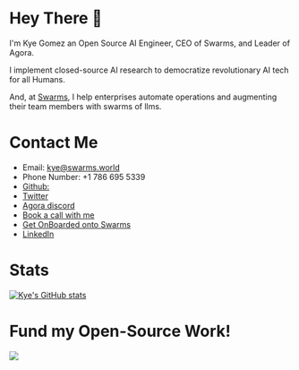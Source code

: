 # Hey There 👋
I'm Kye Gomez an Open Source AI Engineer, CEO of Swarms, and Leader of Agora.

I implement closed-source AI research to democratize revolutionary AI tech for all Humans.

And, at [Swarms](https://github.com/kyegomez/swarms), I help enterprises automate operations and augmenting their team members with swarms of llms.


# Contact Me
- Email: kye@swarms.world
- Phone Number: +1 786 695 5339
- [Github:](https://github.com/users/kyegomez)
- [Twitter](https://x.com/KyeGomezB)
- [Agora discord](https://discord.gg/Nv8mYDnR)
- [Book a call with me](https://cal.com/swarms)
- [Get OnBoarded onto Swarms](https://cal.com/swarms/swarms-onboarding-session)
- [LinkedIn](https://www.linkedin.com/in/kye-g-38759a207)

# Stats
[![Kye's GitHub stats](https://github-readme-stats.vercel.app/api?username=kyegomez)](https://github.com/kyegomez/github-readme-stats)

# Fund my Open-Source Work!
<a href="https://polar.sh/kyegomez"><img src="https://polar.sh/embed/fund-our-backlog.svg?org=kyegomez" /></a>
